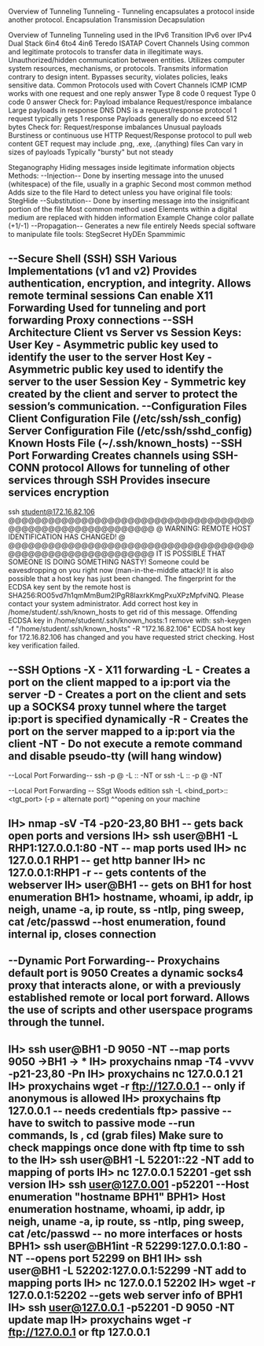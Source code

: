 Overview of Tunneling
    Tunneling - Tunneling encapsulates a protocol inside another protocol.
        Encapsulation
        Transmission
        Decapsulation

Overview of Tunneling
    Tunneling used in the IPv6 Transition
        IPv6 over IPv4
        Dual Stack
        6in4
        6to4
        4in6
        Teredo
        ISATAP
Covert Channels
    Using common and legitimate protocols to transfer data in illegitimate ways.
    Unauthorized/hidden communication between entities.
    Utilizes computer system resources, mechanisms, or protocols.
    Transmits information contrary to design intent.
    Bypasses security, violates policies, leaks sensitive data.
Common Protocols used with Covert Channels
    ICMP
    ICMP works with one request and one reply answer
        Type 8 code 0 request
        Type 0 code 0 answer
    Check for:
        Payload imbalance
        Request/responce imbalance
        Large payloads in response
  DNS
    DNS is a request/response protocol
    1 request typically gets 1 response
    Payloads generally do no exceed 512 bytes
    Check for:
        Request/response imbalances
        Unusual payloads
        Burstiness or continuous use
  HTTP
     Request/Response protocol to pull web content
    GET request may include .png, .exe, .(anything) files
    Can vary in sizes of payloads
    Typically "bursty" but not steady
    
Steganography
    Hiding messages inside legitimate information objects
        Methods:
            --Injection--
    Done by inserting message into the unused (whitespace) of the file, usually in a graphic
    Second most common method
    Adds size to the file
    Hard to detect unless you have original file
    tools:
        StegHide
        --Substitution--
    Done by inserting message into the insignificant portion of the file
    Most common method used
    Elements within a digital medium are replaced with hidden information
    Example
        Change color pallate (+1/-1)
          --Propagation--
    Generates a new file entirely
    Needs special software to manipulate file
        tools:
            StegSecret
            HyDEn
            Spammimic
            
--Secure Shell (SSH)
SSH
    Various Implementations (v1 and v2)
    Provides authentication, encryption, and integrity.
    Allows remote terminal sessions
    Can enable X11 Forwarding
    Used for tunneling and port forwarding
    Proxy connections
--SSH Architecture
    Client vs Server vs Session
    Keys:
        User Key - Asymmetric public key used to identify the user to the server
        Host Key - Asymmetric public key used to identify the server to the user
        Session Key - Symmetric key created by the client and server to protect the session’s communication.
--Configuration Files
    Client Configuration File (/etc/ssh/ssh_config)
    Server Configuration File (/etc/ssh/sshd_config)
    Known Hosts File (~/.ssh/known_hosts)
--SSH Port Forwarding
    Creates channels using SSH-CONN protocol
    Allows for tunneling of other services through SSH
    Provides insecure services encryption
--
ssh student@172.16.82.106
@@@@@@@@@@@@@@@@@@@@@@@@@@@@@@@@@@@@@@@@@@@@@@@@@@@@@@@@@@@
@    WARNING: REMOTE HOST IDENTIFICATION HAS CHANGED!     @
@@@@@@@@@@@@@@@@@@@@@@@@@@@@@@@@@@@@@@@@@@@@@@@@@@@@@@@@@@@
IT IS POSSIBLE THAT SOMEONE IS DOING SOMETHING NASTY!
Someone could be eavesdropping on you right now (man-in-the-middle attack)!
It is also possible that a host key has just been changed.
The fingerprint for the ECDSA key sent by the remote host is
SHA256:RO05vd7h1qmMmBum2IPgR8laxrkKmgPxuXPzMpfviNQ.
Please contact your system administrator.
Add correct host key in /home/student/.ssh/known_hosts to get rid of this message.
Offending ECDSA key in /home/student/.ssh/known_hosts:1
remove with:
ssh-keygen -f "/home/student/.ssh/known_hosts" -R "172.16.82.106"
ECDSA host key for 172.16.82.106 has changed and you have requested strict checking.
Host key verification failed.

--SSH Options
    -X - X11 forwarding
    -L - Creates a port on the client mapped to a ip:port via the server
    -D - Creates a port on the client and sets up a SOCKS4 proxy tunnel where the target ip:port is specified dynamically
    -R - Creates the port on the server mapped to a ip:port via the client
    -NT - Do not execute a remote command and disable pseudo-tty (will hang window)
--------------------------
--Local Port Forwarding--
ssh -p <optional alt port> <user>@<server ip> -L <local bind port>:<tgt ip>:<tgt port> -NT
or
ssh -L <local bind port>:<tgt ip>:<tgt port> -p <alt port> <user>@<server ip> -NT


--Local Port Forwarding -- SSgt Woods edition
  ssh <user><ip> -L <bind_port>:<tgt>:<tgt_port> (-p = alternate port)
                    ^^opening on your machine  

IH> nmap -sV -T4 -p20-23,80 BH1
    -- gets back open ports and versions
IH> ssh user@BH1 -L RHP1:127.0.0.1:80 -NT
    -- map ports used
IH> nc 127.0.0.1 RHP1
    -- get http banner
IH> nc 127.0.0.1:RHP1 -r
    -- gets contents of the webserver
IH> user@BH1
    -- gets on BH1 for host enumeration
BH1> hostname, whoami, ip addr, ip neigh, uname -a, ip route, ss -ntlp, ping sweep, cat /etc/passwd
      --host enumeration, found internal ip, closes connection
  -
--Dynamic Port Forwarding--
Proxychains default port is 9050
    Creates a dynamic socks4 proxy that interacts alone, or with a previously established remote or local port forward.
    Allows the use of scripts and other userspace programs through the tunnel.
--
IH> ssh user@BH1 -D 9050 -NT
     --map ports 9050 ->BH1 -> *
IH> proxychains nmap -T4 -vvvv -p21-23,80 <int IP> -Pn
IH> proxychains nc 127.0.0.1 21
IH> proxychains wget -r ftp://127.0.0.1
      -- only if anonymous is allowed
IH> proxychains ftp 127.0.0.1
      -- needs credentials
  ftp> passive
      -- have to switch to passive mode
        --run commands, ls , cd (grab files)
**Make sure to check mappings**
once done with ftp time to ssh to the <int IP>
IH> ssh user@BH1 -L 52201:<int IP>:22 -NT
 **add to mapping of ports**
IH> nc 127.0.0.1 52201
    -get ssh version
IH> ssh user@127.0.001 -p52201
    --Host enumeration "hostname BPH1"
BPH1> Host enumeration hostname, whoami, ip addr, ip neigh, uname -a, ip route, ss -ntlp, ping sweep, cat /etc/passwd
      -- no more interfaces or hosts
BPH1> ssh user@BH1int -R 52299:127.0.0.1:80 -NT
      --opens port 52299 on BH1
IH> ssh user@BH1 -L 52202:127.0.0.1:52299 -NT
      **add to mapping ports**
IH> nc 127.0.0.1 52202
IH> wget -r 127.0.0.1:52202
    --gets web server info of BPH1
IH> ssh user@127.0.0.1 -p52201 -D 9050 -NT
 **update map**
 IH> proxychains wget -r ftp://127.0.0.1 or ftp 127.0.0.1
 -



































































































